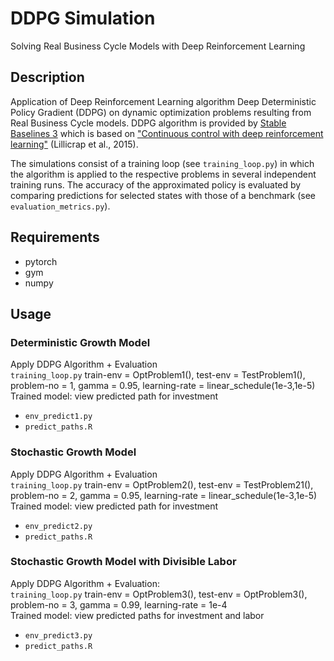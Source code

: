# DDPG Simulation
Solving Real Business Cycle Models with Deep Reinforcement Learning

## Description
Application of Deep Reinforcement Learning algorithm Deep Deterministic Policy Gradient (DDPG) on dynamic optimization problems resulting from Real Business Cycle models. DDPG algorithm is provided by [Stable Baselines 3](https://github.com/DLR-RM/stable-baselines3) which is based on ["Continuous control with deep reinforcement learning"](https://arxiv.org/abs/1509.02971) (Lillicrap et al., 2015). 

The simulations consist of a training loop (see `training_loop.py`) in which the algorithm is applied to the respective problems in several independent training runs. The accuracy of the approximated policy is evaluated by comparing predictions for selected states with those of a benchmark (see `evaluation_metrics.py`). 

## Requirements
- pytorch
- gym 
- numpy

## Usage

### Deterministic Growth Model
Apply DDPG Algorithm + Evaluation<br>
`training_loop.py` train-env = OptProblem1(), test-env = TestProblem1(), problem-no = 1, gamma = 0.95, learning-rate = linear_schedule(1e-3,1e-5)<br>
Trained model: view predicted path for investment<br>
- `env_predict1.py`
- `predict_paths.R`

### Stochastic Growth Model
Apply DDPG Algorithm + Evaluation<br>
`training_loop.py` train-env = OptProblem2(), test-env = TestProblem21(), problem-no = 2, gamma = 0.95, learning-rate = linear_schedule(1e-3,1e-5)<br>
Trained model: view predicted path for investment<br>
- `env_predict2.py`
- `predict_paths.R`

### Stochastic Growth Model with Divisible Labor
Apply DDPG Algorithm + Evaluation:<br>
`training_loop.py` train-env = OptProblem3(), test-env = OptProblem3(), problem-no = 3, gamma = 0.99, learning-rate = 1e-4 <br>
Trained model: view predicted paths for investment and labor<br>
- `env_predict3.py`
- `predict_paths.R`
